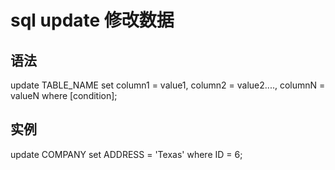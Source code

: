 # sql update 修改数据

## 语法

update TABLE_NAME set column1 = value1, column2 = value2...., columnN = valueN where [condition];

## 实例

update COMPANY set ADDRESS = 'Texas' where ID = 6;
